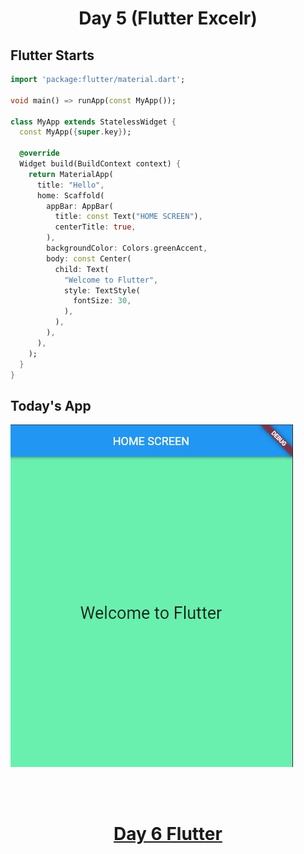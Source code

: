 <h1 align="center"> Day 5 (Flutter Excelr)</h1>

## Flutter Starts

```dart
import 'package:flutter/material.dart';

void main() => runApp(const MyApp());

class MyApp extends StatelessWidget {
  const MyApp({super.key});

  @override
  Widget build(BuildContext context) {
    return MaterialApp(
      title: "Hello",
      home: Scaffold(
        appBar: AppBar(
          title: const Text("HOME SCREEN"),
          centerTitle: true,
        ),
        backgroundColor: Colors.greenAccent,
        body: const Center(
          child: Text(
            "Welcome to Flutter",
            style: TextStyle(
              fontSize: 30,
            ),
          ),
        ),
      ),
    );
  }
}

```
## Today's App 

<img src="Images/day5.jpg">


<br><br>
<h1 align="center"> <a href="/day6.md">Day 6 Flutter</a></h1>